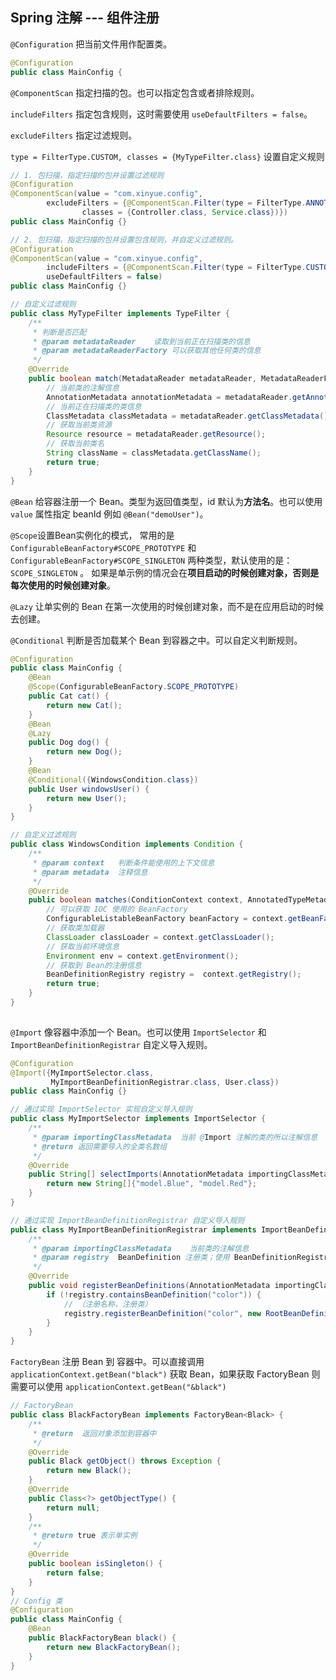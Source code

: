 ## Spring 注解 --- 组件注册

`@Configuration` 把当前文件用作配置类。

```java
@Configuration
public class MainConfig {
```

`@ComponentScan` 指定扫描的包。也可以指定包含或者排除规则。

`includeFilters` 指定包含规则，这时需要使用 `useDefaultFilters = false`。

`excludeFilters` 指定过滤规则。

`type = FilterType.CUSTOM, classes = {MyTypeFilter.class}` 设置自定义规则

```java
// 1. 包扫描，指定扫描的包并设置过滤规则
@Configuration
@ComponentScan(value = "com.xinyue.config",
        excludeFilters = {@ComponentScan.Filter(type = FilterType.ANNOTATION,
                classes = {Controller.class, Service.class})})
public class MainConfig {}

// 2. 包扫描，指定扫描的包并设置包含规则，并自定义过滤规则。
@Configuration
@ComponentScan(value = "com.xinyue.config",
        includeFilters = {@ComponentScan.Filter(type = FilterType.CUSTOM, classes = {MyTypeFilter.class})},
        useDefaultFilters = false)
public class MainConfig {}

// 自定义过滤规则
public class MyTypeFilter implements TypeFilter {
    /**
     * 判断是否匹配
     * @param metadataReader    读取到当前正在扫描类的信息
     * @param metadataReaderFactory 可以获取其他任何类的信息
     */
    @Override
    public boolean match(MetadataReader metadataReader, MetadataReaderFactory metadataReaderFactory) throws IOException {
        // 当前类的注解信息
        AnnotationMetadata annotationMetadata = metadataReader.getAnnotationMetadata();
        // 当前正在扫描类的类信息
        ClassMetadata classMetadata = metadataReader.getClassMetadata();
        // 获取当前类资源
        Resource resource = metadataReader.getResource();
        // 获取当前类名
        String className = classMetadata.getClassName();
        return true;
    }
}

```

`@Bean`  给容器注册一个 Bean。类型为返回值类型，id 默认为**方法名**。也可以使用 `value` 属性指定 beanId 例如 `@Bean("demoUser")`。

`@Scope`设置Bean实例化的模式， 常用的是`ConfigurableBeanFactory#SCOPE_PROTOTYPE` 和 `ConfigurableBeanFactory#SCOPE_SINGLETON` 两种类型，默认使用的是：`SCOPE_SINGLETON` 。 如果是单示例的情况会在**项目启动的时候创建对象，否则是每次使用的时候创建对象**。

`@Lazy` 让单实例的 Bean 在第一次使用的时候创建对象，而不是在应用启动的时候去创建。

`@Conditional` 判断是否加载某个 Bean 到容器之中。可以自定义判断规则。

```java
@Configuration
public class MainConfig {
    @Bean
    @Scope(ConfigurableBeanFactory.SCOPE_PROTOTYPE)
    public Cat cat() {
        return new Cat();
    }
    @Bean
    @Lazy
    public Dog dog() {
        return new Dog();
    }
    @Bean
    @Conditional({WindowsCondition.class})
    public User windowsUser() {
        return new User();
    }
}

// 自定义过滤规则
public class WindowsCondition implements Condition {
    /**
     * @param context   判断条件能使用的上下文信息
     * @param metadata  注释信息
     */
    @Override
    public boolean matches(ConditionContext context, AnnotatedTypeMetadata metadata) {
        // 可以获取 IOC 使用的 BeanFactory
        ConfigurableListableBeanFactory beanFactory = context.getBeanFactory();
        // 获取类加载器
        ClassLoader classLoader = context.getClassLoader();
        // 获取当前环境信息
        Environment env = context.getEnvironment();
        // 获取到 Bean的注册信息
        BeanDefinitionRegistry registry =  context.getRegistry();
        return true;
    }
}   
    
```

`@Import` 像容器中添加一个 Bean。也可以使用 `ImportSelector` 和 `ImportBeanDefinitionRegistrar` 自定义导入规则。

```java
@Configuration
@Import({MyImportSelector.class, 
         MyImportBeanDefinitionRegistrar.class, User.class})
public class MainConfig {}

// 通过实现 ImportSelector 实现自定义导入规则
public class MyImportSelector implements ImportSelector {
    /**
     * @param importingClassMetadata  当前 @Import 注解的类的所以注解信息
     * @return 返回需要导入的全类名数组
     */
    @Override
    public String[] selectImports(AnnotationMetadata importingClassMetadata) {
        return new String[]{"model.Blue", "model.Red"};
    }
}

// 通过实现 ImportBeanDefinitionRegistrar 自定义导入规则
public class MyImportBeanDefinitionRegistrar implements ImportBeanDefinitionRegistrar {
    /**
     * @param importingClassMetadata    当前类的注解信息
     * @param registry  BeanDefinition 注册类；使用 BeanDefinitionRegistry 将 Bean 注册到容器中。
     */
    @Override
    public void registerBeanDefinitions(AnnotationMetadata importingClassMetadata, BeanDefinitionRegistry registry) {
        if (!registry.containsBeanDefinition("color")) {
            // （注册名称，注册类）
            registry.registerBeanDefinition("color", new RootBeanDefinition(Color.class));
        }
    }
}

```

`FactoryBean` 注册 Bean 到 容器中。可以直接调用 `applicationContext.getBean("black")` 获取 Bean，如果获取 FactoryBean 则需要可以使用 `applicationContext.getBean("&black")`

```java
// FactoryBean
public class BlackFactoryBean implements FactoryBean<Black> {
    /**
     * @return  返回对象添加到容器中
     */
    @Override
    public Black getObject() throws Exception {
        return new Black();
    }
    @Override
    public Class<?> getObjectType() {
        return null;
    }
    /**
     * @return true 表示单实例
     */
    @Override
    public boolean isSingleton() {
        return false;
    }
}
// Config 类
@Configuration
public class MainConfig {
    @Bean
    public BlackFactoryBean black() {
        return new BlackFactoryBean();
    }
}
```